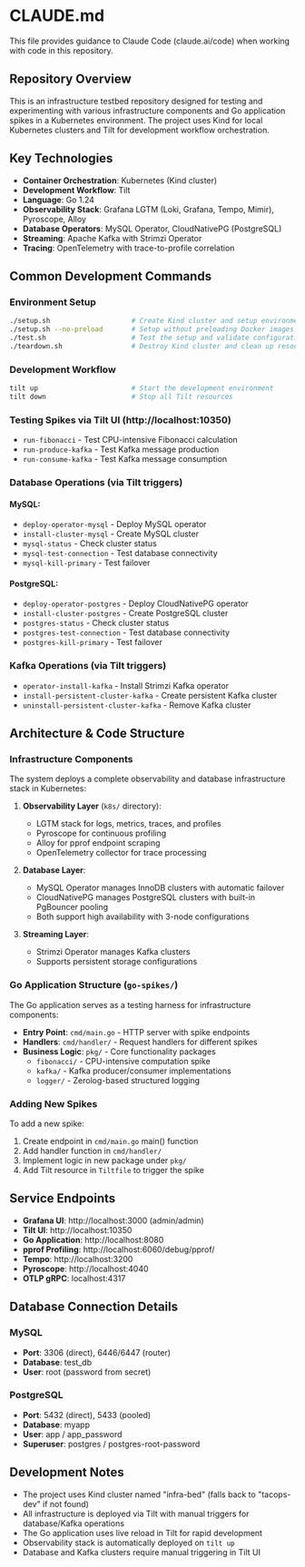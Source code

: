 # CLAUDE.md

This file provides guidance to Claude Code (claude.ai/code) when working with code in this repository.

## Repository Overview

This is an infrastructure testbed repository designed for testing and experimenting with various infrastructure components and Go application spikes in a Kubernetes environment. The project uses Kind for local Kubernetes clusters and Tilt for development workflow orchestration.

## Key Technologies

- **Container Orchestration**: Kubernetes (Kind cluster)
- **Development Workflow**: Tilt
- **Language**: Go 1.24
- **Observability Stack**: Grafana LGTM (Loki, Grafana, Tempo, Mimir), Pyroscope, Alloy
- **Database Operators**: MySQL Operator, CloudNativePG (PostgreSQL)
- **Streaming**: Apache Kafka with Strimzi Operator
- **Tracing**: OpenTelemetry with trace-to-profile correlation

## Common Development Commands

### Environment Setup
```bash
./setup.sh                    # Create Kind cluster and setup environment
./setup.sh --no-preload       # Setup without preloading Docker images
./test.sh                     # Test the setup and validate configuration
./teardown.sh                 # Destroy Kind cluster and clean up resources
```

### Development Workflow
```bash
tilt up                       # Start the development environment
tilt down                     # Stop all Tilt resources
```

### Testing Spikes via Tilt UI (http://localhost:10350)
- `run-fibonacci` - Test CPU-intensive Fibonacci calculation
- `run-produce-kafka` - Test Kafka message production
- `run-consume-kafka` - Test Kafka message consumption

### Database Operations (via Tilt triggers)
#### MySQL:
- `deploy-operator-mysql` - Deploy MySQL operator
- `install-cluster-mysql` - Create MySQL cluster
- `mysql-status` - Check cluster status
- `mysql-test-connection` - Test database connectivity
- `mysql-kill-primary` - Test failover

#### PostgreSQL:
- `deploy-operator-postgres` - Deploy CloudNativePG operator
- `install-cluster-postgres` - Create PostgreSQL cluster
- `postgres-status` - Check cluster status
- `postgres-test-connection` - Test database connectivity
- `postgres-kill-primary` - Test failover

### Kafka Operations (via Tilt triggers)
- `operator-install-kafka` - Install Strimzi Kafka operator
- `install-persistent-cluster-kafka` - Create persistent Kafka cluster
- `uninstall-persistent-cluster-kafka` - Remove Kafka cluster

## Architecture & Code Structure

### Infrastructure Components
The system deploys a complete observability and database infrastructure stack in Kubernetes:

1. **Observability Layer** (`k8s/` directory):
   - LGTM stack for logs, metrics, traces, and profiles
   - Pyroscope for continuous profiling
   - Alloy for pprof endpoint scraping
   - OpenTelemetry collector for trace processing

2. **Database Layer**:
   - MySQL Operator manages InnoDB clusters with automatic failover
   - CloudNativePG manages PostgreSQL clusters with built-in PgBouncer pooling
   - Both support high availability with 3-node configurations

3. **Streaming Layer**:
   - Strimzi Operator manages Kafka clusters
   - Supports persistent storage configurations

### Go Application Structure (`go-spikes/`)
The Go application serves as a testing harness for infrastructure components:

- **Entry Point**: `cmd/main.go` - HTTP server with spike endpoints
- **Handlers**: `cmd/handler/` - Request handlers for different spikes
- **Business Logic**: `pkg/` - Core functionality packages
  - `fibonacci/` - CPU-intensive computation spike
  - `kafka/` - Kafka producer/consumer implementations
  - `logger/` - Zerolog-based structured logging

### Adding New Spikes
To add a new spike:
1. Create endpoint in `cmd/main.go` main() function
2. Add handler function in `cmd/handler/`
3. Implement logic in new package under `pkg/`
4. Add Tilt resource in `Tiltfile` to trigger the spike

## Service Endpoints

- **Grafana UI**: http://localhost:3000 (admin/admin)
- **Tilt UI**: http://localhost:10350
- **Go Application**: http://localhost:8080
- **pprof Profiling**: http://localhost:6060/debug/pprof/
- **Tempo**: http://localhost:3200
- **Pyroscope**: http://localhost:4040
- **OTLP gRPC**: localhost:4317

## Database Connection Details

### MySQL
- **Port**: 3306 (direct), 6446/6447 (router)
- **Database**: test_db
- **User**: root (password from secret)

### PostgreSQL
- **Port**: 5432 (direct), 5433 (pooled)
- **Database**: myapp
- **User**: app / app_password
- **Superuser**: postgres / postgres-root-password

## Development Notes

- The project uses Kind cluster named "infra-bed" (falls back to "tacops-dev" if not found)
- All infrastructure is deployed via Tilt with manual triggers for database/Kafka operations
- The Go application uses live reload in Tilt for rapid development
- Observability stack is automatically deployed on `tilt up`
- Database and Kafka clusters require manual triggering in Tilt UI